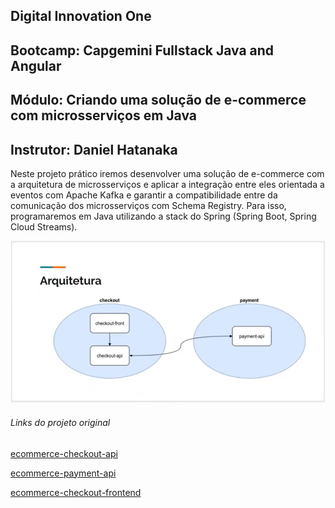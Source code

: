 ## Digital Innovation One

## Bootcamp: Capgemini Fullstack Java and Angular

## Módulo: Criando uma solução de e-commerce com microsserviços em Java

## Instrutor: **Daniel Hatanaka**

Neste projeto prático iremos desenvolver uma solução de e-commerce com a arquitetura de microsserviços e aplicar a integração entre eles orientada a eventos com Apache Kafka e garantir a compatibilidade entre da comunicação dos microsserviços com Schema Registry. Para isso, programaremos em Java utilizando a stack do Spring (Spring Boot, Spring Cloud Streams).





![image-20211225101626229](image-20211225101626229.png)





###### Links do projeto original

[ecommerce-checkout-api](https://github.com/hatanakadaniel/ecommerce-checkout-api)

[ecommerce-payment-api](https://github.com/hatanakadaniel/ecommerce-payment-api)

[ecommerce-checkout-frontend](https://github.com/hatanakadaniel/ecommerce-checkout-frontend)
